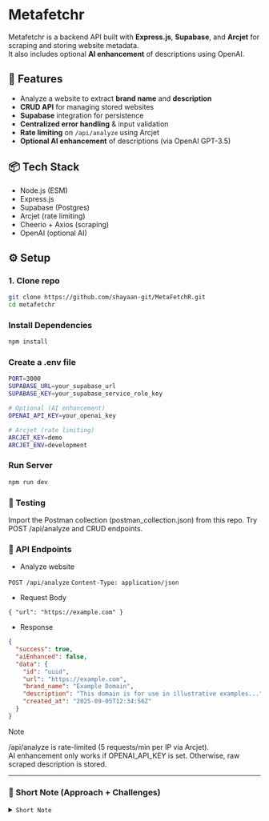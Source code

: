 # Metafetchr

Metafetchr is a backend API built with **Express.js**, **Supabase**, and **Arcjet** for scraping and storing website metadata.  
It also includes optional **AI enhancement** of descriptions using OpenAI.

## 🚀 Features
- Analyze a website to extract **brand name** and **description**
- **CRUD API** for managing stored websites
- **Supabase** integration for persistence
- **Centralized error handling** & input validation
- **Rate limiting** on `/api/analyze` using Arcjet
- **Optional AI enhancement** of descriptions (via OpenAI GPT-3.5)

## 📦 Tech Stack
- Node.js (ESM)
- Express.js
- Supabase (Postgres)
- Arcjet (rate limiting)
- Cheerio + Axios (scraping)
- OpenAI (optional AI)

## ⚙️ Setup

### 1. Clone repo

```bash
git clone https://github.com/shayaan-git/MetaFetchR.git
cd metafetchr
```

### Install Dependencies

```bash
npm install
```

### Create a .env file

```bash
PORT=3000
SUPABASE_URL=your_supabase_url
SUPABASE_KEY=your_supabase_service_role_key

# Optional (AI enhancement)
OPENAI_API_KEY=your_openai_key

# Arcjet (rate limiting)
ARCJET_KEY=demo
ARCJET_ENV=development
```

### Run Server

```bash
npm run dev
```

### 🧪 Testing
Import the Postman collection (postman_collection.json) from this repo.
Try POST /api/analyze and CRUD endpoints.

### 📡 API Endpoints

- Analyze website  

`POST /api/analyze`
`Content-Type: application/json`

- Request Body  

`{ "url": "https://example.com" }`

- Response
```json
{
  "success": true,
  "aiEnhanced": false,
  "data": {
    "id": "uuid",
    "url": "https://example.com",
    "brand_name": "Example Domain",
    "description": "This domain is for use in illustrative examples...",
    "created_at": "2025-09-05T12:34:56Z"
  }
}
```
</details>

> [!NOTE]  
> /api/analyze is rate-limited (5 requests/min per IP via Arcjet).  
> AI enhancement only works if OPENAI_API_KEY is set. Otherwise, raw scraped description is stored.

---
### 📄 Short Note (Approach + Challenges)
<details>
  <summary><code>Short Note</code></summary>
  
```markdown
## 📄 Short Note

### Approach
I started by scaffolding an Express.js project with modern ES modules.  
Supabase was used as the database for storing website metadata.  
I created RESTful CRUD endpoints and an `/api/analyze` endpoint that scrapes a site’s title and description using Axios + Cheerio.  

Error handling and input validation were centralized in middleware.  
To prevent abuse, I integrated Arcjet for rate limiting (5 requests/minute on `/api/analyze`).  
As a bonus, I added optional AI enhancement of descriptions using OpenAI GPT-3.5.  

### Challenges
- **Scraping**: Many sites block bots or serve minimal metadata. I handled this by falling back to `<title>` and `meta[name=description]`.  
- **AI**: Initially I tried Puter’s free GPT-5 Nano but it was blocked server-side. I reverted to OpenAI with a safe fallback to scraped text.  
- **Rate limiting**: Arcjet required proper IP detection and `ARCJET_ENV=development` in dev mode to avoid warnings.  
- **UUID handling**: Supabase enforces UUID format, so I had to validate IDs to prevent runtime errors.  

Overall, the project demonstrates clean backend architecture, error resilience, and optional feature integration.
```
</details>
